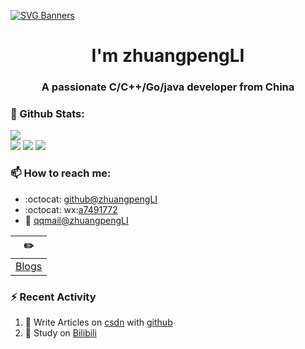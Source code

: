 [![SVG Banners](https://svg-banners.vercel.app/api?type=origin&text1=Welcom💖&width=1000&height=400)](https://github.com/Akshay090/svg-banners)

<h1 align="center">I'm zhuangpengLI</h1>
<h3 align="center">A passionate C/C++/Go/java developer from China</h3>

### 🌈 Github Stats:
<a href="https://count.getloli.com"><img align="center" src="https://count.getloli.com/get/@zhuangpengLI?theme=rule34"></a><br>
<img src = "https://github-readme-stats.vercel.app/api?username=zhuangpengLI&bg_color=30,e96443,904e95&title_color=fff&text_color=fff">
<img src = "http://github-readme-streak-stats.herokuapp.com?user=zhuangpengLI&theme=dracula">
<img src = "https://github-profile-summary-cards.vercel.app/api/cards/profile-details?username=zhuangpengLI&theme=monokai">

### 📫 How to reach me:
- :octocat: [github@zhuangpengLI](https://github.com/zhuangpengLI)
- :octocat: wx:[a7491772](mailto:908349383@qq.com)
- :email: [qqmail@zhuangpengLI](mailto:908349383@qq.com)



| :pencil2: |
| --- |
| [Blogs](https://zhuangpengLI.github.io/) |

### ⚡ Recent Activity
<!--START_SECTION:activity-->
1. 🍭 Write Articles on [csdn](https://blog.csdn.net/a7491772) with [github](https://github.com/zhuangpengLI/)
2. 🍹 Study on [Bilibili](https://www.bilibili.com/)
<!--END_SECTION:activity-->

<!--
**zhuangpengLI/zhuangpengLI** is a ✨ _special_ ✨ repository because its `README.md` (this file) appears on your GitHub profile.

Here are some ideas to get you started:

- 🔭 I’m currently working on ...
- 🌱 I’m currently learning ...
- 👯 I’m looking to collaborate on ...
- 🤔 I’m looking for help with ...
- 💬 Ask me about ...
- 📫 How to reach me: ...
- 😄 Pronouns: ...
- ⚡ Fun fact: ...
-->
